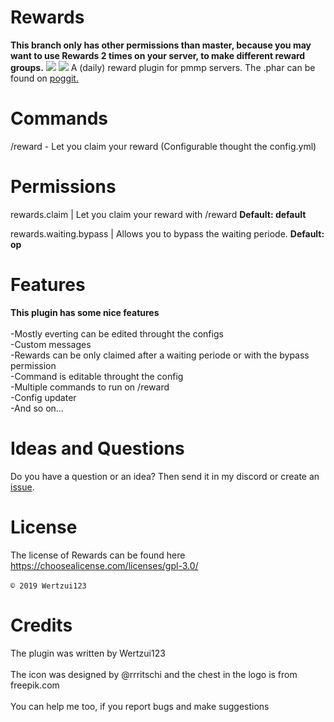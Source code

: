 # Rewards
**This branch only has other permissions than master, because you may want to use Rewards 2 times on your server, to make different reward groups.**
<a href="https://poggit.pmmp.io/p/Rewards"><img src="https://poggit.pmmp.io/shield.state/Rewards"></a>
<a href="https://poggit.pmmp.io/p/Rewards"><img src="https://poggit.pmmp.io/shield.api/Rewards"></a>
A (daily) reward plugin for pmmp servers.
The .phar can be found on <a href="https://poggit.pmmp.io/p/Rewards">poggit.</a>
# Commands
/reward - Let you claim your reward
(Configurable thought the config.yml)
# Permissions
rewards.claim | Let you claim your reward with /reward **Default: default**

rewards.waiting.bypass | Allows you to bypass the waiting periode. **Default: op**

# Features
  **This plugin has some nice features**
<br>
  <br>-Mostly everting can be edited throught the configs
  <br>-Custom messages
  <br>-Rewards can be only claimed after a waiting periode or with the bypass permission
  <br>-Command is editable throught the config
  <br>-Multiple commands to run on /reward
  <br>-Config updater
  <br>-And so on...
  <br>
  
# Ideas and Questions
Do you have a question or an idea? Then send it in my <a herf="https://discord.gg/eGhZGtF">discord</a> or create an <a href="https://github.com/Wertzui123/Rewards/issues/new">issue</a>.

# License
The license of Rewards can be found here
<br>https://choosealicense.com/licenses/gpl-3.0/<br>
<br><code>© 2019 Wertzui123</code>

# Credits
The plugin was written by Wertzui123
<br>
  <br>The icon was designed by @rrritschi and the chest in the logo is from freepik.com </code>
 <br>
  <br>You can help me too, if you report bugs and make suggestions
